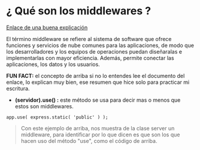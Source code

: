 # ¿ Qué son los middlewares ?



[Enlace de una buena explicación](https://stackoverflow.com/questions/23259168/what-are-express-json-and-express-urlencoded)

El término middleware se refiere al sistema de software que ofrece funciones y servicios de nube comunes para las aplicaciones, de modo que los desarrolladores y los equipos de operaciones puedan diseñaralas e implementarlas con mayor eficiencia. Además, permite conectar las aplicaciones, los datos y los usuarios.

**FUN FACT:** el concepto de arriba si no lo entendes lee el documento del enlace, lo explican muy bien, ese resumen que hice solo para practicar mi escritura.

- **(servidor).use() :** este método se usa para decir mas o menos que estos son middlewares.

~~~
app.use( express.static( 'public' ) );
~~~

> Con este ejemplo de arriba, nos muestra de la clase server un middleware, para identificar por lo que dicen es que son los que hacen uso del método "use", como el código de arriba.